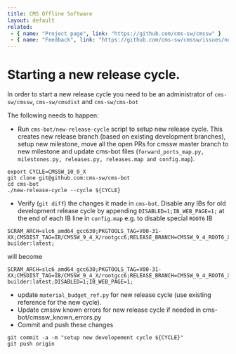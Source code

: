 ```yaml
---
title: CMS Offline Software
layout: default
related:
 - { name: "Project page", link: "https://github.com/cms-sw/cmssw" }
 - { name: "Feedback", link: "https://github.com/cms-sw/cmssw/issues/new" }
---
```

# Starting a new release cycle.

In order to start a new release cycle you need to be an administrator of  `cms-sw/cmssw`, `cms-sw/cmsdist` and `cms-sw/cms-bot`

The following needs to happen:

- Run `cms-bot/new-release-cycle` script to setup new release cycle. This creates new release branch (based on existing development branches), setup new milestone, move all the open PRs for cmssw master branch to new milestone and update cms-bot files (`forward_ports_map.py, milestones.py, releases.py, releases.map and config.map`).
```
export CYCLE=CMSSW_10_0_X
git clone git@github.com:cms-sw/cms-bot
cd cms-bot
./new-release-cycle --cycle ${CYCLE}
```
- Verify (`git diff`) the changes it made in `cms-bot`. Disable any IBs for old development release cycle by appending `DISABLED=1;IB_WEB_PAGE=1;` at the end of each IB line in `config.map` e.g. to disable special `ROOT6` IB
```
SCRAM_ARCH=slc6_amd64_gcc630;PKGTOOLS_TAG=V00-31-XX;CMSDIST_TAG=IB/CMSSW_9_4_X/rootgcc6;RELEASE_BRANCH=CMSSW_9_4_ROOT6_X;RELEASE_QUEUE=CMSSW_9_4_ROOT6_X;BUILD_HOUR=23,00;DOCKER_IMG=cmssw/slc6-builder:latest;
```
will become
```
SCRAM_ARCH=slc6_amd64_gcc630;PKGTOOLS_TAG=V00-31-XX;CMSDIST_TAG=IB/CMSSW_9_4_X/rootgcc6;RELEASE_BRANCH=CMSSW_9_4_ROOT6_X;RELEASE_QUEUE=CMSSW_9_4_ROOT6_X;BUILD_HOUR=23,00;DOCKER_IMG=cmssw/slc6-builder:latest;DISABLED=1;IB_WEB_PAGE=1;
```
- update `material_budget_ref.py` for new release cycle (use existing reference for the new cycle).
- Update cmssw known errors for new release cycle if needed in cms-bot/cmssw_known_errors.py
- Commit and push these changes
```
git commit -a -m "setup new developement cycle ${CYCLE}"
git push origin
```

[CMSDIST]: https://github.com/cms-sw/cmsdist
[PKGTOOLS]: https://github.com/cms-sw/pkgtools
[CMSSW]: https://github.com/cms-sw/cmssw
